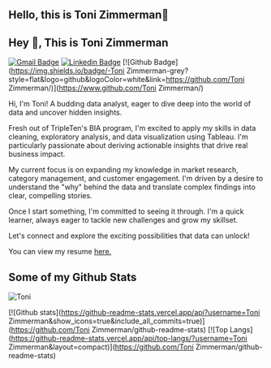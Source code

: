 ## Hello, this is Toni Zimmerman👋
## Hey 👋, This is Toni Zimmerman
[![Gmail Badge](https://img.shields.io/badge/-tonizimmerman92@gmail.com-c14438?style=flat&logo=Gmail&logoColor=white&link=mailto:tonizimmerman92@gmail.com)](mailto:tonizimmerman92@gmail.com) 
[![Linkedin Badge](https://img.shields.io/badge/-linkedin.com/in/tonizimmerman-0072b1?style=flat&logo=Linkedin&logoColor=white&link=https://www.linkedin.com/in/linkedin.com/in/tonizimmerman/)](https://www.linkedin.com/in/linkedin.com/in/tonizimmerman/) [![Github Badge](https://img.shields.io/badge/-Toni Zimmerman-grey?style=flat&logo=github&logoColor=white&link=https://github.com/Toni Zimmerman/)](https://www.github.com/Toni Zimmerman/) <p align='left'>Hi, I'm Toni! A budding data analyst, eager to dive deep into the world of data and uncover hidden insights.

Fresh out of TripleTen's BIA program, I'm excited to apply my skills in data cleaning, exploratory analysis, and data visualization using Tableau. I'm particularly passionate about deriving actionable insights that drive real business impact.

My current focus is on expanding my knowledge in market research, category management, and customer engagement. I'm driven by a desire to understand the "why" behind the data and translate complex findings into clear, compelling stories.

Once I start something, I'm committed to seeing it through. I'm a quick learner, always eager to tackle new challenges and grow my skillset.

Let's connect and explore the exciting possibilities that data can unlock!</p><p align='left'> You can view my resume <a href='https://docs.google.com/document/d/1GLhEm8bEskwEMunqp-0UfTiO83J3642dmbUGnkVzDj4/edit?usp=sharing ' target=_blank><u>here</u>.</a></p>
## Some of my Github Stats
<p align=left> <img src=https://komarev.com/ghpvc/?username=Toni Zimmerman alt=Toni Zimmerman /> </p>

[![Github stats](https://github-readme-stats.vercel.app/api?username=Toni Zimmerman&show_icons=true&include_all_commits=true)](https://github.com/Toni Zimmerman/github-readme-stats)
[![Top Langs](https://github-readme-stats.vercel.app/api/top-langs/?username=Toni Zimmerman&layout=compact)](https://github.com/Toni Zimmerman/github-readme-stats)


<!--
**toni-zimmerman/toni-zimmerman** is a ✨ _special_ ✨ repository because its `README.md` (this file) appears on your GitHub profile.

Here are some ideas to get you started:

- 🔭 I’m currently working on ...
- 🌱 I’m currently learning ...
- 👯 I’m looking to collaborate on ...
- 🤔 I’m looking for help with ...
- 💬 Ask me about ...
- 📫 How to reach me: ...
- 😄 Pronouns: ...
- ⚡ Fun fact: ...
-->
